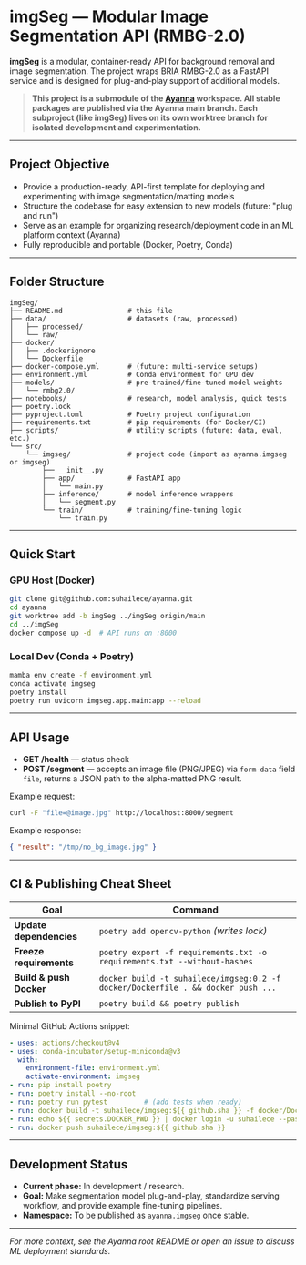 # imgSeg — Modular Image Segmentation API (RMBG-2.0)

**imgSeg** is a modular, container-ready API for background removal and image segmentation. The project wraps BRIA RMBG-2.0 as a FastAPI service and is designed for plug-and-play support of additional models.

> **This project is a submodule of the [Ayanna](https://github.com/suhailece/ayanna) workspace. All stable packages are published via the Ayanna main branch. Each subproject (like imgSeg) lives on its own worktree branch for isolated development and experimentation.**

---

## Project Objective

* Provide a production-ready, API-first template for deploying and experimenting with image segmentation/matting models
* Structure the codebase for easy extension to new models (future: "plug and run")
* Serve as an example for organizing research/deployment code in an ML platform context (Ayanna)
* Fully reproducible and portable (Docker, Poetry, Conda)

---

## Folder Structure

```
imgSeg/
├── README.md                # this file
├── data/                    # datasets (raw, processed)
│   ├── processed/
│   └── raw/
├── docker/
│   ├── .dockerignore
│   └── Dockerfile
├── docker-compose.yml       # (future: multi-service setups)
├── environment.yml          # Conda environment for GPU dev
├── models/                  # pre-trained/fine-tuned model weights
│   └── rmbg2.0/
├── notebooks/               # research, model analysis, quick tests
├── poetry.lock
├── pyproject.toml           # Poetry project configuration
├── requirements.txt         # pip requirements (for Docker/CI)
├── scripts/                 # utility scripts (future: data, eval, etc.)
└── src/
    └── imgseg/              # project code (import as ayanna.imgseg or imgseg)
        ├── __init__.py
        ├── app/             # FastAPI app
        │   └── main.py
        ├── inference/       # model inference wrappers
        │   └── segment.py
        └── train/           # training/fine-tuning logic
            └── train.py
```

---

## Quick Start

### GPU Host (Docker)

```bash
git clone git@github.com:suhailece/ayanna.git
cd ayanna
git worktree add -b imgSeg ../imgSeg origin/main
cd ../imgSeg
docker compose up -d  # API runs on :8000
```

### Local Dev (Conda + Poetry)

```bash
mamba env create -f environment.yml
conda activate imgseg
poetry install
poetry run uvicorn imgseg.app.main:app --reload
```

---

## API Usage

* **GET /health** — status check
* **POST /segment** — accepts an image file (PNG/JPEG) via `form-data` field `file`, returns a JSON path to the alpha-matted PNG result.

Example request:

```bash
curl -F "file=@image.jpg" http://localhost:8000/segment
```

Example response:

```json
{ "result": "/tmp/no_bg_image.jpg" }
```

---

## CI & Publishing Cheat Sheet

| Goal                    | Command                                                                          |
| ----------------------- | -------------------------------------------------------------------------------- |
| **Update dependencies** | `poetry add opencv-python` *(writes lock)*                                       |
| **Freeze requirements** | `poetry export -f requirements.txt -o requirements.txt --without-hashes`         |
| **Build & push Docker** | `docker build -t suhailece/imgseg:0.2 -f docker/Dockerfile . && docker push ...` |
| **Publish to PyPI**     | `poetry build && poetry publish`                                                 |

Minimal GitHub Actions snippet:

```yaml
- uses: actions/checkout@v4
- uses: conda-incubator/setup-miniconda@v3
  with:
    environment-file: environment.yml
    activate-environment: imgseg
- run: pip install poetry
- run: poetry install --no-root
- run: poetry run pytest         # (add tests when ready)
- run: docker build -t suhailece/imgseg:${{ github.sha }} -f docker/Dockerfile .
- run: echo ${{ secrets.DOCKER_PWD }} | docker login -u suhailece --password-stdin
- run: docker push suhailece/imgseg:${{ github.sha }}
```

---

## Development Status

* **Current phase:** In development / research.
* **Goal:** Make segmentation model plug-and-play, standardize serving workflow, and provide example fine-tuning pipelines.
* **Namespace:** To be published as `ayanna.imgseg` once stable.

---

*For more context, see the Ayanna root README or open an issue to discuss ML deployment standards.*

